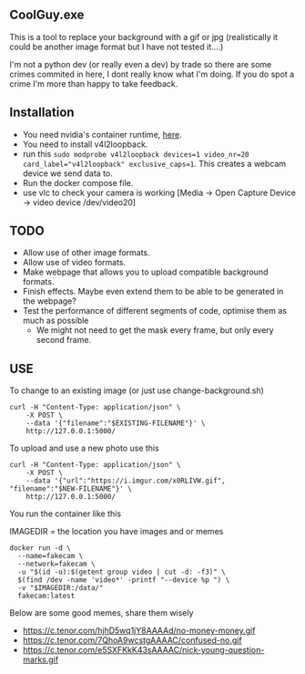CoolGuy.exe
-----------

This is a tool to replace your background with a gif or jpg (realistically it could be another image format but I have not tested it....)

I'm not a python dev (or really even a dev) by trade so there are some crimes commited in here, I dont really know what I'm doing.
If you do spot a crime I'm more than happy to take feedback.

Installation
------------

- You need nvidia's container runtime, [here](https://docs.nvidia.com/datacenter/cloud-native/container-toolkit/install-guide.html).
- You need to install v4l2loopback. 
- run this ```sudo modprobe v4l2loopback devices=1 video_nr=20 card_label="v4l2loopback" exclusive_caps=1```. This creates a webcam device we send data to.
- Run the docker compose file.
- use vlc to check your camera is working [Media -> Open Capture Device -> video device /dev/video20]

TODO
----

- Allow use of other image formats.
- Allow use of video formats.
- Make webpage that allows you to upload compatible background formats.
- Finish effects. Maybe even extend them to be able to be generated in the webpage?
- Test the performance of different segments of code, optimise them as much as possible
  - We might not need to get the mask every frame, but only every second frame.


USE
------
To change to an existing image (or just use change-background.sh)

```
curl -H "Content-Type: application/json" \
    -X POST \
    --data '{"filename":"$EXISTING-FILENAME"}' \
    http://127.0.0.1:5000/
```

To upload and use a new photo use this

```
curl -H "Content-Type: application/json" \
    -X POST \
    --data '{"url":"https://i.imgur.com/x0RLIVW.gif", "filename":"$NEW-FILENAME"}' \
    http://127.0.0.1:5000/
```


You run the container like this

IMAGEDIR = the location you have images and or memes
```
docker run -d \
  --name=fakecam \
  --network=fakecam \
  -u "$(id -u):$(getent group video | cut -d: -f3)" \
  $(find /dev -name 'video*' -printf "--device %p ") \
  -v "$IMAGEDIR:/data/"
  fakecam:latest
```

Below are some good memes, share them wisely
- https://c.tenor.com/hjhD5wq1jY8AAAAd/no-money-money.gif
- https://c.tenor.com/7QhoA9wcstgAAAAC/confused-no.gif
- https://c.tenor.com/e5SXFKkK43sAAAAC/nick-young-question-marks.gif